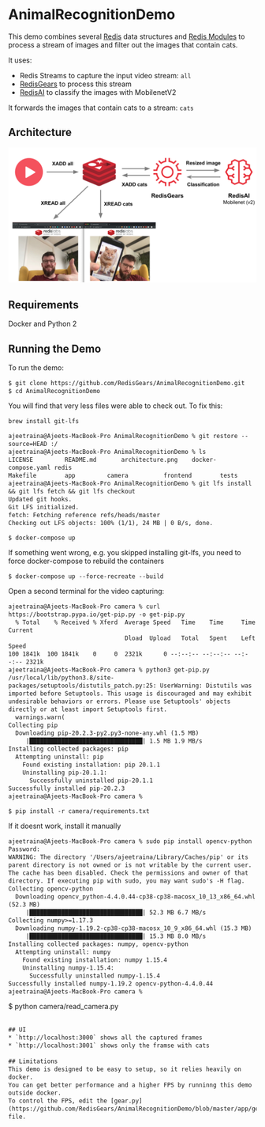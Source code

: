 # AnimalRecognitionDemo

This demo combines several [Redis](https://redis.io) data structures and [Redis Modules](https://redis.io/topics/modules-intro) to process a stream of images and filter out the images that contain cats.

It uses:

* Redis Streams to capture the input video stream: `all`
* [RedisGears](https://oss.redislabs.com/redisgears/) to process this stream
* [RedisAI](https://oss.redislabs.com/redisai/) to classify the images with MobilenetV2

It forwards the images that contain cats to a stream: `cats`

## Architecture
![Architecture](/architecture.png)

## Requirements
Docker and Python 2

## Running the Demo
To run the demo:

```
$ git clone https://github.com/RedisGears/AnimalRecognitionDemo.git
$ cd AnimalRecognitionDemo
```
You will find that very less files were able to check out. To fix this:

```
brew install git-lfs
```

```
ajeetraina@Ajeets-MacBook-Pro AnimalRecognitionDemo % git restore --source=HEAD :/
ajeetraina@Ajeets-MacBook-Pro AnimalRecognitionDemo % ls
LICENSE			README.md		architecture.png	docker-compose.yaml	redis
Makefile		app			camera			frontend		tests
ajeetraina@Ajeets-MacBook-Pro AnimalRecognitionDemo % git lfs install && git lfs fetch && git lfs checkout
Updated git hooks.
Git LFS initialized.
fetch: Fetching reference refs/heads/master
Checking out LFS objects: 100% (1/1), 24 MB | 0 B/s, done.
```

```
$ docker-compose up
```
If something went wrong, e.g. you skipped installing git-lfs, you need to force docker-compose to rebuild the containers
```
$ docker-compose up --force-recreate --build
```
Open a second terminal for the video capturing:

```
ajeetraina@Ajeets-MacBook-Pro camera % curl https://bootstrap.pypa.io/get-pip.py -o get-pip.py
  % Total    % Received % Xferd  Average Speed   Time    Time     Time  Current
                                 Dload  Upload   Total   Spent    Left  Speed
100 1841k  100 1841k    0     0  2321k      0 --:--:-- --:--:-- --:--:-- 2321k
ajeetraina@Ajeets-MacBook-Pro camera % python3 get-pip.py
/usr/local/lib/python3.8/site-packages/setuptools/distutils_patch.py:25: UserWarning: Distutils was imported before Setuptools. This usage is discouraged and may exhibit undesirable behaviors or errors. Please use Setuptools' objects directly or at least import Setuptools first.
  warnings.warn(
Collecting pip
  Downloading pip-20.2.3-py2.py3-none-any.whl (1.5 MB)
     |████████████████████████████████| 1.5 MB 1.9 MB/s 
Installing collected packages: pip
  Attempting uninstall: pip
    Found existing installation: pip 20.1.1
    Uninstalling pip-20.1.1:
      Successfully uninstalled pip-20.1.1
Successfully installed pip-20.2.3
ajeetraina@Ajeets-MacBook-Pro camera %
```

```
$ pip install -r camera/requirements.txt
```

If it doesnt work, install it manually

```
ajeetraina@Ajeets-MacBook-Pro camera % sudo pip install opencv-python
Password:
WARNING: The directory '/Users/ajeetraina/Library/Caches/pip' or its parent directory is not owned or is not writable by the current user. The cache has been disabled. Check the permissions and owner of that directory. If executing pip with sudo, you may want sudo's -H flag.
Collecting opencv-python
  Downloading opencv_python-4.4.0.44-cp38-cp38-macosx_10_13_x86_64.whl (52.3 MB)
     |████████████████████████████████| 52.3 MB 6.7 MB/s 
Collecting numpy>=1.17.3
  Downloading numpy-1.19.2-cp38-cp38-macosx_10_9_x86_64.whl (15.3 MB)
     |████████████████████████████████| 15.3 MB 8.0 MB/s 
Installing collected packages: numpy, opencv-python
  Attempting uninstall: numpy
    Found existing installation: numpy 1.15.4
    Uninstalling numpy-1.15.4:
      Successfully uninstalled numpy-1.15.4
Successfully installed numpy-1.19.2 opencv-python-4.4.0.44
ajeetraina@Ajeets-MacBook-Pro camera % 
```




$ python camera/read_camera.py
```

## UI
* `http://localhost:3000` shows all the captured frames
* `http://localhost:3001` shows only the framse with cats

## Limitations
This demo is designed to be easy to setup, so it relies heavily on docker.
You can get better performance and a higher FPS by runninng this demo outside docker.
To control the FPS, edit the [gear.py](https://github.com/RedisGears/AnimalRecognitionDemo/blob/master/app/gear.py#L53) file.
